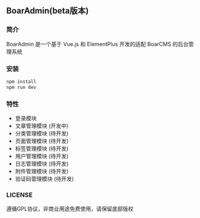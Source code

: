 ## BoarAdmin(beta版本)

### 简介
BoarAdmin 是一个基于 Vue.js 和 ElementPlus 开发的适配 BoarCMS 的后台管理系统

### 安装

```sh
npm install
npm run dev
```

### 特性

- 登录模块
- 文章管理模块 (开发中)
- 分类管理模块 (待开发)
- 页面管理模块 (待开发)
- 标签管理模块 (待开发)
- 用户管理模块 (待开发)
- 日志管理模块 (待开发)
- 附件管理模块 (待开发)
- 验证码管理模块 (待开发)

### LICENSE
遵循GPL协议，非商业用途免费使用，请保留底部版权